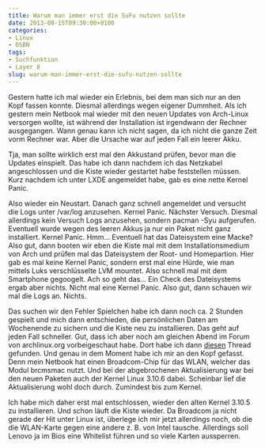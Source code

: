 ```yaml
---
title: Warum man immer erst die SuFu nutzen sollte
date: 2013-08-15T09:30:00+0100
categories:
- Linux
- OSBN
tags:
- Suchfunktion
- Layer 8
slug: warum-man-immer-erst-die-sufu-nutzen-sollte
---
```

Gestern hatte ich mal wieder ein Erlebnis, bei dem man sich nur an den Kopf fassen konnte. Diesmal allerdings wegen eigener Dummheit. Als ich gestern mein Netbook mal wieder mit den neuen Updates von Arch-Linux versorgen wollte, ist während der Installation ist irgendwann der Rechner ausgegangen. Wann genau kann ich nicht sagen, da ich nicht die ganze Zeit vorm Rechner war. Aber die Ursache war auf jeden Fall ein leerer Akku.

Tja, man sollte wirklich erst mal den Akkustand prüfen, bevor man die Updates einspielt. Das habe ich dann nachdem ich das Netzkabel angeschlossen und die Kiste wieder gestartet habe feststellen müssen. Kurz nachdem ich unter LXDE angemeldet habe, gab es eine nette Kernel Panic.

Also wieder ein Neustart. Danach ganz schnell angemeldet und versucht die Logs unter /var/log anzusehen. Kernel Panic. Nächster Versuch. Diesmal allerdings kein Versuch Logs anzusehen, sondern pacman -Syu aufgerufen. Eventuell wurde wegen des leeren Akkus ja nur ein Paket nicht ganz installiert. Kernel Panic. Hmm... Eventuell hat das Dateisystem eine Macke? Also gut, dann booten wir eben die Kiste mal mit dem Installationsmedium von Arch und prüfen mal das Dateisystem der Root- und Homepartion. Hier gab es mal keine Kernel Panic, sondern erst mal eine Hürde, wie man mittels Luks verschlüsselte LVM mountet. Also schnell mal mit dem Smartphone gegoogelt. Ach so geht das... Ein Check des Dateisystems ergab aber nichts. Nicht mal eine Kernel Panic. Also gut, dann schauen wir mal die Logs an. Nichts.

Das suchen wir den Fehler Spielchen habe ich dann noch ca. 2 Stunden gespielt und mich dann entschieden, die persönlichen Daten am Wochenende zu sichern und die Kiste neu zu installieren. Das geht auf jeden Fall schneller. Gut, dass ich aber noch am gleichen Abend im Forum von archlinux.org vorbeigeschaut habe. Dort habe ich dann [diesen](https://bbs.archlinux.org/viewtopic.php?id=168177 "Kernel Panic Broadcom") Thread gefunden. Und genau in dem Moment habe ich mir an den Kopf gefasst. Denn mein Netbook hat einen Broadcom-Chip für das WLAN, welcher das Modul brcmsmac nutzt. Und bei der abgebrochenen Aktualisierung war bei den neuen Paketen auch der Kernel Linux 3.10.6 dabei. Scheinbar lief die Aktualisierung wohl doch durch. Zumindest bis zum Kernel.

Ich habe mich daher erst mal entschlossen, wieder den alten Kernel 3.10.5 zu installieren. Und schon läuft die Kiste wieder. Da Broadcom ja nicht gerade der Hit unter Linux ist, überlege ich mir jetzt allerdings noch, ob die die WLAN-Karte gegen eine andere z. B. von Intel tausche. Allerdings soll Lenovo ja im Bios eine Whitelist führen und so viele Karten aussperren.
